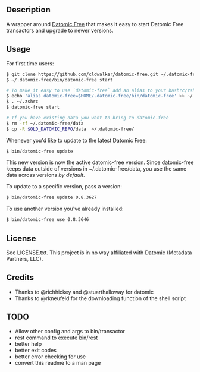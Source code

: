 ## Description
A wrapper around [Datomic Free](http://downloads.datomic.com/free.html) that makes it easy to
start Datomic Free transactors and upgrade to newer versions.

## Usage

For first time users:

```sh
$ git clone https://github.com/cldwalker/datomic-free.git ~/.datomic-free
$ ~/.datomic-free/bin/datomic-free start

# To make it easy to use `datomic-free` add an alias to your bashrc/zshrc
$ echo 'alias datomic-free=$HOME/.datomic-free/bin/datomic-free' >> ~/.zshrc
$ . ~/.zshrc
$ datomic-free start

# If you have existing data you want to bring to datomic-free
$ rm -rf ~/.datomic-free/data
$ cp -R $OLD_DATOMIC_REPO/data  ~/.datomic-free/
```

Whenever you'd like to update to the latest Datomic Free:

```sh
$ bin/datomic-free update
```

This new version is now the active datomic-free version. Since datomic-free keeps data outside
of versions in ~/.datomic-free/data, you use the same data across versions *by default*.

To update to a specific version, pass a version:

```sh
$ bin/datomic-free update 0.8.3627
```

To use another version you've already installed:

```sh
$ bin/datomic-free use 0.8.3646
```

## License
See LICENSE.txt. This project is in no way affiliated with Datomic (Metadata Partners, LLC).

## Credits
* Thanks to @richhickey and @stuarthalloway for datomic
* Thanks to @rkneufeld for the downloading function of the shell script

## TODO
* Allow other config and args to bin/transactor
* rest command to execute bin/rest
* better help
* better exit codes
* better error checking for use
* convert this readme to a man page
